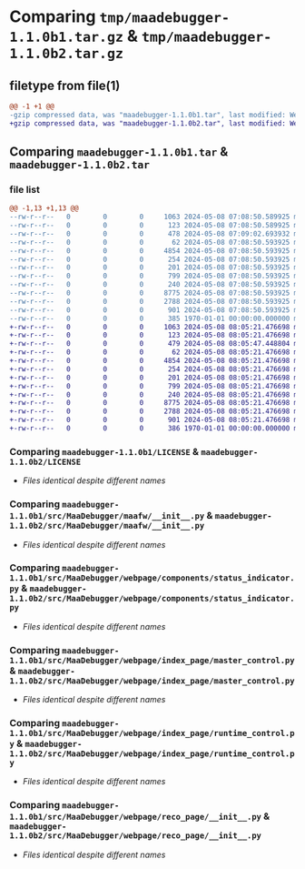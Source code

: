# Comparing `tmp/maadebugger-1.1.0b1.tar.gz` & `tmp/maadebugger-1.1.0b2.tar.gz`

## filetype from file(1)

```diff
@@ -1 +1 @@
-gzip compressed data, was "maadebugger-1.1.0b1.tar", last modified: Wed May  8 07:09:02 2024, max compression
+gzip compressed data, was "maadebugger-1.1.0b2.tar", last modified: Wed May  8 08:05:47 2024, max compression
```

## Comparing `maadebugger-1.1.0b1.tar` & `maadebugger-1.1.0b2.tar`

### file list

```diff
@@ -1,13 +1,13 @@
--rw-r--r--   0        0        0     1063 2024-05-08 07:08:50.589925 maadebugger-1.1.0b1/LICENSE
--rw-r--r--   0        0        0      123 2024-05-08 07:08:50.589925 maadebugger-1.1.0b1/README.md
--rw-r--r--   0        0        0      478 2024-05-08 07:09:02.693932 maadebugger-1.1.0b1/pyproject.toml
--rw-r--r--   0        0        0       62 2024-05-08 07:08:50.593925 maadebugger-1.1.0b1/src/MaaDebugger/__main__.py
--rw-r--r--   0        0        0     4854 2024-05-08 07:08:50.593925 maadebugger-1.1.0b1/src/MaaDebugger/maafw/__init__.py
--rw-r--r--   0        0        0      254 2024-05-08 07:08:50.593925 maadebugger-1.1.0b1/src/MaaDebugger/main.py
--rw-r--r--   0        0        0      201 2024-05-08 07:08:50.593925 maadebugger-1.1.0b1/src/MaaDebugger/utils/__init__.py
--rw-r--r--   0        0        0      799 2024-05-08 07:08:50.593925 maadebugger-1.1.0b1/src/MaaDebugger/webpage/components/status_indicator.py
--rw-r--r--   0        0        0      240 2024-05-08 07:08:50.593925 maadebugger-1.1.0b1/src/MaaDebugger/webpage/index_page/__init__.py
--rw-r--r--   0        0        0     8775 2024-05-08 07:08:50.593925 maadebugger-1.1.0b1/src/MaaDebugger/webpage/index_page/master_control.py
--rw-r--r--   0        0        0     2788 2024-05-08 07:08:50.593925 maadebugger-1.1.0b1/src/MaaDebugger/webpage/index_page/runtime_control.py
--rw-r--r--   0        0        0      901 2024-05-08 07:08:50.593925 maadebugger-1.1.0b1/src/MaaDebugger/webpage/reco_page/__init__.py
--rw-r--r--   0        0        0      385 1970-01-01 00:00:00.000000 maadebugger-1.1.0b1/PKG-INFO
+-rw-r--r--   0        0        0     1063 2024-05-08 08:05:21.476698 maadebugger-1.1.0b2/LICENSE
+-rw-r--r--   0        0        0      123 2024-05-08 08:05:21.476698 maadebugger-1.1.0b2/README.md
+-rw-r--r--   0        0        0      479 2024-05-08 08:05:47.448804 maadebugger-1.1.0b2/pyproject.toml
+-rw-r--r--   0        0        0       62 2024-05-08 08:05:21.476698 maadebugger-1.1.0b2/src/MaaDebugger/__main__.py
+-rw-r--r--   0        0        0     4854 2024-05-08 08:05:21.476698 maadebugger-1.1.0b2/src/MaaDebugger/maafw/__init__.py
+-rw-r--r--   0        0        0      254 2024-05-08 08:05:21.476698 maadebugger-1.1.0b2/src/MaaDebugger/main.py
+-rw-r--r--   0        0        0      201 2024-05-08 08:05:21.476698 maadebugger-1.1.0b2/src/MaaDebugger/utils/__init__.py
+-rw-r--r--   0        0        0      799 2024-05-08 08:05:21.476698 maadebugger-1.1.0b2/src/MaaDebugger/webpage/components/status_indicator.py
+-rw-r--r--   0        0        0      240 2024-05-08 08:05:21.476698 maadebugger-1.1.0b2/src/MaaDebugger/webpage/index_page/__init__.py
+-rw-r--r--   0        0        0     8775 2024-05-08 08:05:21.476698 maadebugger-1.1.0b2/src/MaaDebugger/webpage/index_page/master_control.py
+-rw-r--r--   0        0        0     2788 2024-05-08 08:05:21.476698 maadebugger-1.1.0b2/src/MaaDebugger/webpage/index_page/runtime_control.py
+-rw-r--r--   0        0        0      901 2024-05-08 08:05:21.476698 maadebugger-1.1.0b2/src/MaaDebugger/webpage/reco_page/__init__.py
+-rw-r--r--   0        0        0      386 1970-01-01 00:00:00.000000 maadebugger-1.1.0b2/PKG-INFO
```

### Comparing `maadebugger-1.1.0b1/LICENSE` & `maadebugger-1.1.0b2/LICENSE`

 * *Files identical despite different names*

### Comparing `maadebugger-1.1.0b1/src/MaaDebugger/maafw/__init__.py` & `maadebugger-1.1.0b2/src/MaaDebugger/maafw/__init__.py`

 * *Files identical despite different names*

### Comparing `maadebugger-1.1.0b1/src/MaaDebugger/webpage/components/status_indicator.py` & `maadebugger-1.1.0b2/src/MaaDebugger/webpage/components/status_indicator.py`

 * *Files identical despite different names*

### Comparing `maadebugger-1.1.0b1/src/MaaDebugger/webpage/index_page/master_control.py` & `maadebugger-1.1.0b2/src/MaaDebugger/webpage/index_page/master_control.py`

 * *Files identical despite different names*

### Comparing `maadebugger-1.1.0b1/src/MaaDebugger/webpage/index_page/runtime_control.py` & `maadebugger-1.1.0b2/src/MaaDebugger/webpage/index_page/runtime_control.py`

 * *Files identical despite different names*

### Comparing `maadebugger-1.1.0b1/src/MaaDebugger/webpage/reco_page/__init__.py` & `maadebugger-1.1.0b2/src/MaaDebugger/webpage/reco_page/__init__.py`

 * *Files identical despite different names*

